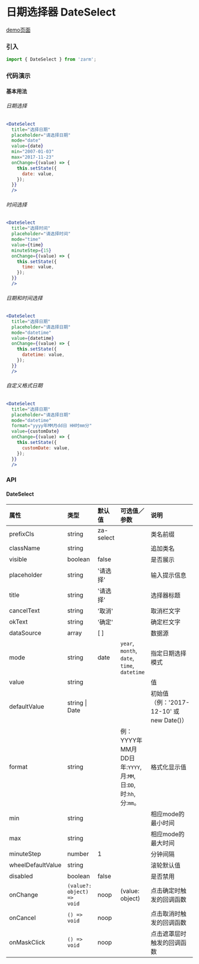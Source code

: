 # 日期选择器 DateSelect

[demo页面](https://zhongantecheng.github.io/zarm/#/dateSelect)

### 引入

```js
import { DateSelect } from 'zarm';
```

### 代码演示

#### 基本用法



###### 日期选择
```jsx
<DateSelect
  title="选择日期"
  placeholder="请选择日期"
  mode="date"
  value={date}
  min="2007-01-03"
  max="2017-11-23"
  onChange={(value) => {
    this.setState({
      date: value,
    });
  }}
  />
```

###### 时间选择
```jsx
<DateSelect
  title="选择时间"
  placeholder="请选择时间"
  mode="time"
  value={time}
  minuteStep={15}
  onChange={(value) => {
    this.setState({
      time: value,
    });
  }}
  />
```

###### 日期和时间选择
```jsx
<DateSelect
  title="选择日期"
  placeholder="请选择日期"
  mode="datetime"
  value={datetime}
  onChange={(value) => {
    this.setState({
      datetime: value,
    });
  }}
  />
```
###### 自定义格式日期
```jsx
<DateSelect
  title="选择日期"
  placeholder="请选择日期"
  mode="datetime"
  format="yyyy年MM月dd日 HH时mm分"
  value={customDate}
  onChange={(value) => {
    this.setState({
      customDate: value,
    });
  }}
  />
```


### API

#### DateSelect

| 属性 | 类型 | 默认值 | 可选值／参数 | 说明 |
| :--- | :--- | :--- | :--- | :--- |
| prefixCls | string | za-select | | 类名前缀 |
| className | string | | | 追加类名 |
| visible | boolean | false | | 是否展示 |
| placeholder | string | '请选择' | | 输入提示信息 |
| title | string | '请选择' | | 选择器标题 |
| cancelText | string | '取消' | | 取消栏文字 |
| okText | string | '确定' | | 确定栏文字 |
| dataSource | array | [ ] | | 数据源 |
| mode | string | date | `year`, `month`, `date`, `time`, `datetime` | 指定日期选择模式 |
| value | string |  | | 值 |
| defaultValue | string &#124; Date | | | 初始值（例：'2017-12-10' 或 new Date()） |
| format | string | | 例：YYYY年MM月DD日<br /> 年:`YYYY`, 月:`MM`, 日:`DD`, 时:`hh`, 分:`mm`。| 格式化显示值 |
| min | string | | | 相应mode的最小时间 |
| max | string | | | 相应mode的最大时间 |
| minuteStep | number | 1 | | 分钟间隔 |
| wheelDefaultValue | string | | | 滚轮默认值 |
| disabled | boolean | false | | 是否禁用 |
| onChange | <code>(value?: object) => void</code> | noop | \(value: object\) | 点击确定时触发的回调函数 |
| onCancel | <code>() => void</code> | noop | | 点击取消时触发的回调函数 |
| onMaskClick | <code>() => void</code> | noop | | 点击遮罩层时触发的回调函数 |
